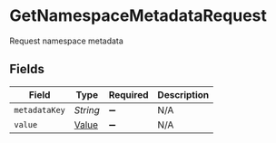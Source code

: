 # GetNamespaceMetadataRequest

Request namespace metadata


## Fields

| Field                                 | Type                                  | Required                              | Description                           |
| ------------------------------------- | ------------------------------------- | ------------------------------------- | ------------------------------------- |
| `metadataKey`                         | *String*                              | :heavy_minus_sign:                    | N/A                                   |
| `value`                               | [Value](../../models/shared/Value.md) | :heavy_minus_sign:                    | N/A                                   |